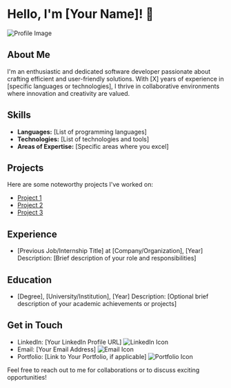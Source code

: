 # Hello, I'm [Your Name]! 👋

![Profile Image](https://github.com/lokesh-jonna/images/blob/main/profile.jpg)

## About Me
I'm an enthusiastic and dedicated software developer passionate about crafting efficient and user-friendly solutions. With [X] years of experience in [specific languages or technologies], I thrive in collaborative environments where innovation and creativity are valued.

## Skills
- **Languages:** [List of programming languages]
- **Technologies:** [List of technologies and tools]
- **Areas of Expertise:** [Specific areas where you excel]

## Projects
Here are some noteworthy projects I've worked on:
- [Project 1](Link)
- [Project 2](Link)
- [Project 3](Link)

## Experience
- [Previous Job/Internship Title] at [Company/Organization], [Year]
  Description: [Brief description of your role and responsibilities]

## Education
- [Degree], [University/Institution], [Year]
  Description: [Optional brief description of your academic achievements or projects]

## Get in Touch
- LinkedIn: [Your LinkedIn Profile URL] ![LinkedIn Icon](link_to_linkedin_icon)
- Email: [Your Email Address] ![Email Icon](link_to_email_icon)
- Portfolio: [Link to Your Portfolio, if applicable] ![Portfolio Icon](link_to_portfolio_icon)

Feel free to reach out to me for collaborations or to discuss exciting opportunities!

